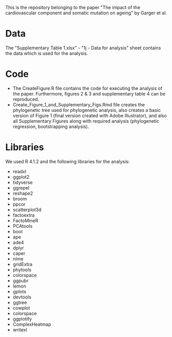 This is the repository belonging to the paper "The impact of the cardiovascular component and somatic mutation on ageing" by Garger et al. 

# Data
The "Supplementary Table 1.xlsx" - "1j - Data for analysis" sheet contains the data which is used for the analysis.

# Code
- The CreateFigure.R file contains the code for executing the analysis of the paper. Furthermore, figures 2 & 3 and supplementary table 4 can be reproduced.
- Create_Figure_1_and_Supplementary_Figs.Rmd file creates the phylogenetic tree used for phylogenetic analysis, also creates a basic version of Figure 1 (final version created with Adobe Illustrator), and also all Supplementary Figures along with required analysis (phylogenetic regression, bootstrapping analysis).


# Libraries
We used R 4.1.2 and the following libraries for the analysis:
- readxl
- ggplot2
- tidyverse
- ggrepel
- reshape2
- broom
- ppcor
- scatterplot3d
- factoextra
- FactoMineR
- PCAtools
- boot
- ape
- ade4
- dplyr
- caper
- nlme
- gridExtra
- phytools
- colorspace
- ggpubr
- lemon
- gplots
- devtools
- ggtree
- cowplot
- colorspace
- ggplotify
- ComplexHeatmap
- writexl
